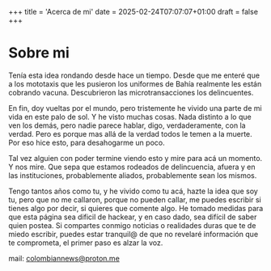 +++
title = 'Acerca de mi'
date = 2025-02-24T07:07:07+01:00
draft = false
+++

# Sobre mi
Tenía esta idea rondando desde hace un tiempo. Desde que me enteré que a los mototaxis que les pusieron los uniformes de Bahía realmente les están cobrando vacuna. Descubrieron las microtransacciones los delincuentes.

En fin, doy vueltas por el mundo, pero tristemente he vivido una parte de mi vida en este palo de sol. Y he visto muchas cosas. Nada distinto a lo que ven los demás, pero nadie parece hablar, digo, verdaderamente, con la verdad. Pero es porque mas allá de la verdad todos le temen a la muerte. Por eso hice esto, para desahogarme un poco.

Tal vez alguien con poder termine viendo esto y mire para acá un momento. Y nos mire. Que sepa que estamos rodeados de delincuencia, afuera y en las instituciones, probablemente aliados, probablemente sean los mismos.

Tengo tantos años como tu, y he vivido como tu acá, hazte la idea que soy tu, pero que no me callaron, porque no pueden callar, me puedes escribir si tienes algo por decir, si quieres que comente algo. He tomado medidas para que esta página sea dificil de hackear, y en caso dado, sea difícil de saber quien postea. Si compartes conmigo noticias o realidades duras que te de miedo escribir, puedes estar tranquil@ de que no revelaré información que te comprometa, el primer paso es alzar la voz.

mail: colombiannews@proton.me



